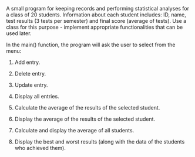 A small program for keeping records and performing statistical analyses for a class of 20 students. Information about each student includes: ID, name, test results (3 tests per semester) and final score (average of tests). Use a class for this purpose - implement appropriate functionalities that can be used later.

In the main() function, the program will ask the user to select from the menu:
1. Add entry.

2. Delete entry.

3. Update entry.

4. Display all entries.

5. Calculate the average of the results of the selected student.

6. Display the average of the results of the selected student.

7. Calculate and display the average of all students.

8. Display the best and worst results (along with the data of the students who achieved them).
